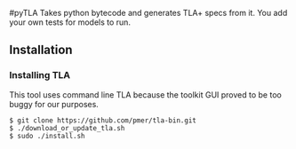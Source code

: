 #pyTLA
Takes python bytecode and generates TLA+ specs from it. You add your own tests for models to run.

## Installation
### Installing TLA
This tool uses command line TLA because the toolkit GUI proved to be too buggy for our purposes.

```
$ git clone https://github.com/pmer/tla-bin.git
$ ./download_or_update_tla.sh
$ sudo ./install.sh
```